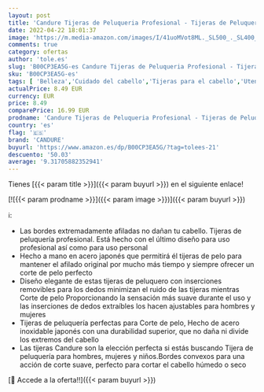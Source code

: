 ```yaml
---
layout: post
title: 'Candure Tijeras de Peluqueria Profesional - Tijeras de Peluquero Acero Inoxidable Tijera Barbero para Corte de Pelo 6 Pulgadas'
date: 2022-04-22 18:01:37
image: 'https://m.media-amazon.com/images/I/41uoMVot8ML._SL500_._SL400_.jpg'
comments: true
category: ofertas
author: 'tole.es'
slug: 'B00CP3EA5G-es Candure Tijeras de Peluqueria Profesional - Tijeras de...'
sku: 'B00CP3EA5G-es'
tags: [ 'Belleza','Cuidado del cabello','Tijeras para el cabello','Utensilios para corte de pelo','candure','tijeras','🇪🇸', ]
actualPrice: 8.49 EUR
currency: EUR
price: 8.49
comparePrice: 16.99 EUR
prodname: 'Candure Tijeras de Peluqueria Profesional - Tijeras de Peluquero Acero Inoxidable Tijera Barbero para Corte de Pelo 6 Pulgadas'
country: 'es'
flag: '🇪🇸'
brand: 'CANDURE'
buyurl: 'https://www.amazon.es/dp/B00CP3EA5G/?tag=tolees-21'
descuento: '50.03'
average: '9.31705882352941'
---
```


Tienes [{{< param title >}}]({{< param buyurl >}}) en el siguiente enlace!

[![{{< param prodname >}}]({{< param image >}})]({{< param buyurl >}})

ℹ️:

- Las bordes extremadamente afiladas no dañan tu cabello. Tijeras de peluquería profesional. Está hecho con el último diseño para uso profesional así como para uso personal
- Hecho a mano en acero japonés que permitirá él tijeras de pelo para mantener el afilado original por mucho más tiempo y siempre ofrecer un corte de pelo perfecto
- Diseño elegante de estas tijeras de peluquero con inserciones removibles para los dedos minimizan el ruido de las tijeras mientras Corte de pelo Proporcionando la sensación más suave durante el uso y las inserciones de dedos extraíbles los hacen ajustables para hombres y mujeres
- Tijeras de peluquería perfectas para Corte de pelo, Hecho de acero inoxidable japonés con una durabilidad superior, que no daña ni divide los extremos del cabello
- Las tijeras Candure son la elección perfecta si estás buscando Tijera de peluquería para hombres, mujeres y niños.Bordes convexos para una acción de corte suave, perfecto para cortar el cabello húmedo o seco

[🛒 Accede a la oferta!!]({{< param buyurl >}})
